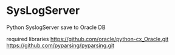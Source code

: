 # SysLogServer
Python SyslogServer save to Oracle DB

required libraries
https://github.com/oracle/python-cx_Oracle.git
https://github.com/pyparsing/pyparsing.git
